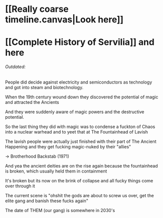 # [[Really coarse timeline.canvas|Look here]]
# [[Complete History of Servilia]] and here
###### Outdated: 
People did decide against electricity and semiconductors as technology and got into steam and biotechnology.

When the 19th century wound down they discovered the potential of magic and attracted the Ancients

And they were suddenly aware of magic powers and the destructive potential.

So the last thing they did with magic was to condense a fuckton of Chaos into a nuclear warhead and to yeet that at The Fountainhead of Lavish

The lavish people were actually just finished with their part of The Ancient Happening and they get fucking magic-nuked by their "allies"

-\> Brotherhood Backstab (1971)

And yea the ancient deities are on the rise again because the fountainhead is broken, which usually held them in containment

It's broken but its now on the brink of collapse and all fucky things come over through it

The current scene is "ohshit the gods are about to screw us over, get the elite gang and banish these fucks again"

The date of THEM (our gang) is somewhere in 2030's
